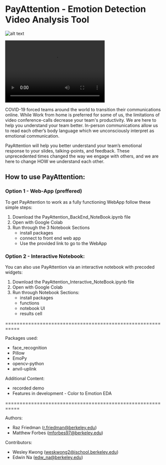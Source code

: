 # PayAttention - Emotion Detection Video Analysis Tool
![alt text](https://encrypted-tbn0.gstatic.com/images?q=tbn%3AANd9GcSlqqeSaPXhlIIa3cgWd0l3TBUlzXk5rGIQZmMVheyiLF2VK001&usqp=CAU)

<video src="video.mp4" width="320" height="200" controls preload></video>

COVID-19 forced teams around the world to transition their communications online. While Work from home is preferred for some of us, the limitations of video conference-calls decrease your team's productivity. We are here to help you understand your team better. In-person communications allow us to read each other’s body language which we unconsciously interpret as emotional communication.

PayAttention will help you better understand your team’s emotional response to your slides, talking-points, and feedback. These unprecedented times changed the way we engage with others, and we are here to change HOW we understand each other.

## How to use PayAttention:

### Option 1 - Web-App (preffered)

To get PayAttention to work as a fully functioning WebApp follow these simple steps:
1. Download the PayAttention_BackEnd_NoteBook.ipynb file
2. Open with Google Colab
3. Run through the 3 Notebook Sections
      - install packages
      - connect to front end web app
      - Use the provided link to go to the WebApp
     
### Option 2 - Interactive Notebook:

You can also use PayAttention via an interactive notebook with precoded widgets:
1. Download the PayAttention_Interactive_NoteBook.ipynb file
2. Open with Google Colab
3. Run through Notebook Sections:
      - install packages
      - functions
      - notebook UI
      - results cell
      
===========================================================

Packages used:
- face_recognition
- Pillow
- EmoPy
- opencv-python
- anvil-uplink

Additional Content:
- recorded demo
- Features in development - Color to Emotion EDA

===========================================================

Authors:
- Raz Friedman (r.friedman@berkeley.edu)
- Matthew Forbes (mforbes97@berkeley.edu)

Contributors:
- Wesley Kwong (weskwong2@ischool.berkeley.edu)
- Edwin Na (edw_na@berkeley.edu)
